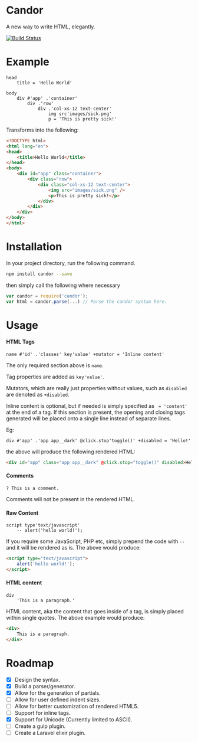 # Candor
A new way to write HTML, elegantly.

[![Build Status](https://travis-ci.org/r3oath/candor.svg?branch=master)](https://travis-ci.org/r3oath/candor)

# Example
```
head
    title = 'Hello World'

body
    div #'app' .'container'
        div .'row'
            div .'col-xs-12 text-center'
                img src'images/sick.png'
                p = 'This is pretty sick!'
```

Transforms into the following:

```html
<!DOCTYPE html>
<html lang="en">
<head>
    <title>Hello World</title>
</head>
<body>
    <div id="app" class="container">
        <div class="row">
            <div class="col-xs-12 text-center">
                <img src="images/sick.png" />
                <p>This is pretty sick!</p>
            </div>
        </div>
    </div>
</body>
</html>
```

# Installation

In your project directory, run the following command.

```bash
npm install candor --save
```

then simply call the following where necessary 

```javascript
var candor = require('candor');
var html = candor.parse(...) // Parse the candor syntax here.
```

# Usage

#### HTML Tags
```
name #'id' .'classes' key'value' +mutator = 'Inline content'
```

The only required section above is `name`. 

Tag properties are added as `key'value'`. 

Mutators, which are really just properties without values, such as `disabled` are denoted as `+disabled`. 

Inline content is optional, but if needed is simply specified as ` = 'content'` at the end of a tag. If this section is present, the opening and closing tags generated will be placed onto a single line instead of separate lines. 

Eg:

```
div #'app' .'app app__dark' @click.stop'toggle()' +disabled = 'Hello!'
```

the above will produce the following rendered HTML:

```html
<div id="app" class="app app__dark" @click.stop="toggle()" disabled>Hello!</div>
```

#### Comments
```
? This is a comment.
```

Comments will not be present in the rendered HTML.

#### Raw Content
```
script type'text/javascript'
    -- alert('hello world!');
```

If you require some JavaScript, PHP etc, simply prepend the code with `--` and it will be rendered as is. The above would produce:

```html
<script type="text/javascript">
    alert('hello world!');
</script>
```

#### HTML content
```
div
    'This is a paragraph.'
```

HTML content, aka the content that goes inside of a tag, is simply placed within single quotes. The above example would produce:

```html
<div>
    This is a paragraph.
</div>
```

# Roadmap
- [x] Design the syntax.
- [x] Build a parser/generator.
- [x] Allow for the generation of partials.
- [ ] Allow for user defined indent sizes.
- [ ] Allow for better customization of rendered HTML5.
- [ ] Support for inline tags.
- [x] Support for Unicode (Currently limited to ASCII).
- [ ] Create a gulp plugin.
- [ ] Create a Laravel elixir plugin.